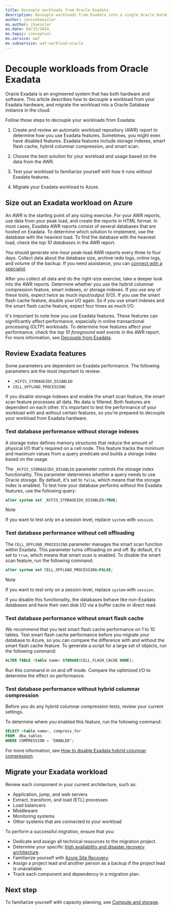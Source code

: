 ```yaml
---
title: Decouple workloads from Oracle Exadata
description: Decouple workloads from Exadata into a single Oracle Database instance by reviewing how you use features, choosing a solution, and testing those features.
author: jessiehaessler
ms.author: jhaessler
ms.date: 04/15/2024
ms.topic: conceptual
ms.service: waf
ms.subservice: waf-workload-oracle
---
```


# Decouple workloads from Oracle Exadata

Oracle Exadata is an engineered system that has both hardware and software. This article describes how to decouple a workload from your Exadata hardware, and migrate the workload into a Oracle Database instance in the cloud.

Follow these steps to decouple your workloads from Exadata:

1. Create and review an automatic workload repository (AWR) report to determine how you use Exadata features. Sometimes, you might even have disabled features. Exadata features include storage indexes, smart flash cache, hybrid columnar compression, and smart scan.

1. Choose the best solution for your workload and usage based on the data from the AWR.
1. Test your workload to familiarize yourself with how it runs without Exadata features.
1. Migrate your Exadata workload to Azure.

## Size out an Exadata workload on Azure

An AWR is the starting point of any sizing exercise. For your AWR reports, use data from your peak load, and create the reports in HTML format. In most cases, Exadata AWR reports consist of several databases that are hosted on Exadata. To determine which solution to implement, use the database with the heaviest load. To find the database with the heaviest load, check the *top 10 databases* in the AWR report.

You should generate one-hour peak-load AWR reports every three to four days. Collect data about the database size, archive redo logs, online logs, and volume of the backup. If you need assistance, you can [connect with a specialist](https://www.oracle.com/cloud/azure/oracle-database-at-azure/).

After you collect all data and do the right-size exercise, take a deeper look into the AWR reports. Determine whether you use the hybrid columnar compression feature, smart indexes, or storage indexes. If you use any of these tools, expect twice as much input/output (I/O). If you use the smart flash cache feature, double your I/O again. So if you use smart indexes and the smart flash cache feature, expect four times as much I/O.

It's important to note how you use Exadata features. These features can significantly affect performance, especially in online transactional processing (OLTP) workloads. To determine how features affect your performance, check the *top 10 foreground wait events* in the AWR report. For more information, see [Decouple from Exadata](/azure/azure-netapp-files/performance-oracle-multiple-volumes#decoupling-from-exadata).

## Review Exadata features

Some parameters are dependent on Exadata performance. The following parameters are the most important to review:

- `_KCFIS_STORAGEIDX_DISABLED`  
- `CELL_OFFLOAD_PROCESSING`

If you disable storage indexes and enable the smart scan feature, the smart scan feature processes all data. No data is filtered. Both features are dependent on each other. It's important to test the performance of your workload with and without certain features, so you're prepared to decouple your workload from Exadata hardware.

### Test database performance without storage indexes

A storage index defines memory structures that reduce the amount of physical I/O that's required on a cell node. This feature tracks the minimum and maximum values from a query predicate and builds a storage index based on the usage.

The `_KCFIS_STORAGEIDX_DISABLED` parameter controls the storage index functionality. This parameter determines whether a query needs to use Oracle storage. By default, it's set to `false`, which means that the storage index is enabled. To test how your database performs without the Exadata features, use the following query:

```sql
alter system set _KCFIS_STORAGEIDX_DISABLED=TRUE;
```

> [!NOTE]
> If you want to test only on a session level, replace `system` with `session`.

### Test database performance without cell offloading

The `CELL_OFFLOAD_PROCESSING` parameter manages the smart scan function within Exadata. This parameter turns offloading on and off. By default, it's set to `true`, which means that smart scan is enabled. To disable the smart scan feature, run the following command: 

```sql
alter system set CELL_OFFLOAD_PROCESSING=FALSE;
```

> [!NOTE]
> If you want to test only on a session level, replace `system` with `session`.

If you disable this functionality, the databases behave like non-Exadata databases and have their own disk I/O via a buffer cache or direct read.

### Test database performance without smart flash cache

We recommend that you test smart flash cache performance on 1 to 10 tables. Test smart flash cache performance before you migrate your database to Azure, so you can compare the difference with and without the smart flash cache feature. To generate a script for a large set of objects, run the following command: 

```sql
ALTER TABLE <table name> STORAGE(CELL_FLASH_CACHE NONE);
```

Run this command in on and off mode. Compare the optimized I/O to determine the effect on performance.

### Test database performance without hybrid columnar compression

Before you do any hybrid columnar compression tests, review your current settings. 

To determine where you enabled this feature, run the following command: 

```sql
SELECT <table name>, compress_for 
FROM  dba_tables 
WHERE COMPRESSION = ‘ENABLED’;
```

For more information, see [How to disable Exadata hybrid columnar compression](https://support.oracle.com/knowledge/Oracle%20Database%20Products/1080301_1.html).

## Migrate your Exadata workload

Review each component in your current architecture, such as:

-	Application, jump, and web servers
-	Extract, transform, and load (ETL) processes
-	Load balancers
-	Middleware
-	Monitoring systems
-	Other systems that are connected to your workload

To perform a successful migration, ensure that you:

- Dedicate and assign all technical resources to the migration project.
- Determine your specific [high availability and disaster recovery architecture](review-design-principles.md#reliability).
- Familiarize yourself with [Azure Site Recovery](/azure/site-recovery).
- Assign a project lead and another person as a backup if the project lead is unavailable.
- Track each component and dependency in a migration plan.

## Next step

To familiarize yourself with capacity planning, see [Compute and storage](choose-compute-storage.md).


